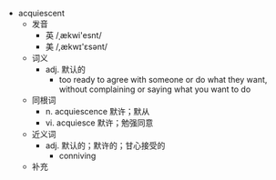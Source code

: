 - acquiescent
  - 发音
    - 英 /ˌækwi'esnt/
    - 美 /,ækwɪ'ɛsənt/
  - 词义
    - adj. 默认的
      - too ready to agree with someone or do what they want, without complaining or saying what you want to do
  - 同根词
    - n. acquiescence 默许；默从
    - vi. acquiesce 默许；勉强同意
  - 近义词
    - adj. 默认的；默许的；甘心接受的
      - conniving
  - 补充